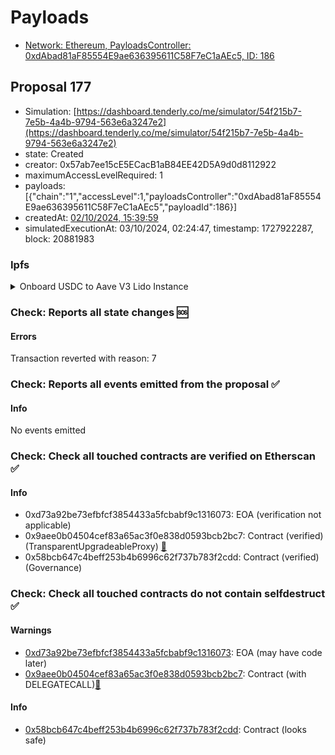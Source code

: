 # Payloads

- [Network: Ethereum, PayloadsController: 0xdAbad81aF85554E9ae636395611C58F7eC1aAEc5, ID: 186](/reports/payloads/1/0xdAbad81aF85554E9ae636395611C58F7eC1aAEc5/186.md)

## Proposal 177

- Simulation: [https://dashboard.tenderly.co/me/simulator/54f215b7-7e5b-4a4b-9794-563e6a3247e2](https://dashboard.tenderly.co/me/simulator/54f215b7-7e5b-4a4b-9794-563e6a3247e2)
- state: Created
- creator: 0x57ab7ee15cE5ECacB1aB84EE42D5A9d0d8112922
- maximumAccessLevelRequired: 1
- payloads: 
  [{"chain":"1","accessLevel":1,"payloadsController":"0xdAbad81aF85554E9ae636395611C58F7eC1aAEc5","payloadId":186}]
- createdAt: [02/10/2024, 15:39:59](https://etherscan.io/tx/0x8eb1c3210ffc31bd9be8deff674a7c901a4260ee644f1fa139d1bb191fd7f956)
- simulatedExecutionAt: 03/10/2024, 02:24:47, timestamp: 1727922287, block: 20881983
### Ipfs

<details>
  <summary>Onboard USDC to Aave V3 Lido Instance</summary>
  
  
## Simple Summary

This proposal aims to onboard USDC to the Aave v3 Lido Instance.

## Motivation

The integration of USDC into the Aave v3 Lido Instance is driven by the following factors:

- Liquidity Enhancement: The inclusion of this widely-used stablecoin is expected to boost liquidity in the Lido Instance, potentially attracting more users and increasing overall platform activity.

- Strategic Alignment: This move aligns with Aave’s goal of offering a comprehensive suite of high-quality assets, keeping the protocol at the forefront of DeFi liquidity.

## Specification

The table below illustrates the configured risk parameters for **USDC**

| Parameter                 |                                                                                                                 Value |
| ------------------------- | --------------------------------------------------------------------------------------------------------------------: |
| Isolation Mode            |                                                                                                                 false |
| Borrowable                |                                                                                                               ENABLED |
| Collateral Enabled        |                                                                                                                 false |
| Supply Cap (USDC)         |                                                                                                            30,000,000 |
| Borrow Cap (USDC)         |                                                                                                            27,600,000 |
| Debt Ceiling              |                                                                                                                 USD 0 |
| LTV                       |                                                                                                                   0 % |
| LT                        |                                                                                                                   0 % |
| Liquidation Bonus         |                                                                                                                   0 % |
| Liquidation Protocol Fee  |                                                                                                                  10 % |
| Reserve Factor            |                                                                                                                  10 % |
| Base Variable Borrow Rate |                                                                                                                   0 % |
| Variable Slope 1          |                                                                                                                 5.5 % |
| Variable Slope 2          |                                                                                                                  60 % |
| Uoptimal                  |                                                                                                                  92 % |
| Stable Borrowing          |                                                                                                              DISABLED |
| Flashloanable             |                                                                                                               ENABLED |
| Siloed Borrowing          |                                                                                                              DISABLED |
| Borrowable in Isolation   |                                                                                                               ENABLED |
| Oracle                    | [0x736bF902680e68989886e9807CD7Db4B3E015d3C](https://etherscan.io/address/0x736bF902680e68989886e9807CD7Db4B3E015d3C) |

## References

- Implementation: [AaveV3EthereumLido](https://github.com/bgd-labs/aave-proposals-v3/blob/5e1fb9724df8c6724f88c2fcecb59f1fc2f8b795/src/20241002_AaveV3EthereumLido_OnboardUSDCToAaveV3LidoInstance/AaveV3EthereumLido_OnboardUSDCToAaveV3LidoInstance_20241002.sol)
- Tests: [AaveV3EthereumLido](https://github.com/bgd-labs/aave-proposals-v3/blob/5e1fb9724df8c6724f88c2fcecb59f1fc2f8b795/src/20241002_AaveV3EthereumLido_OnboardUSDCToAaveV3LidoInstance/AaveV3EthereumLido_OnboardUSDCToAaveV3LidoInstance_20241002.t.sol)
- [Snapshot](https://snapshot.org/#/aave.eth/proposal/0x6146daa40066e4000333f628f94263101ae03731ccd9a64303013a26172c9eef)
- [Discussion](https://governance.aave.com/t/arfc-onboard-usdc-to-aave-v3-lido-instance/19201)

## Copyright

Copyright and related rights waived via [CC0](https://creativecommons.org/publicdomain/zero/1.0/).

</details>

### Check: Reports all state changes :sos:

#### Errors

Transaction reverted with reason: 7

### Check: Reports all events emitted from the proposal :white_check_mark:

#### Info

No events emitted

### Check: Check all touched contracts are verified on Etherscan :white_check_mark:

#### Info

- 0xd73a92be73efbfcf3854433a5fcbabf9c1316073: EOA (verification not applicable)
- 0x9aee0b04504cef83a65ac3f0e838d0593bcb2bc7: Contract (verified) (TransparentUpgradeableProxy) [:ghost:](https://github.com/bgd-labs/aave-address-book "GovernanceV3Ethereum.GOVERNANCE")
- 0x58bcb647c4beff253b4b6996c62f737b783f2cdd: Contract (verified) (Governance) 

### Check: Check all touched contracts do not contain selfdestruct :white_check_mark:

#### Warnings

- [0xd73a92be73efbfcf3854433a5fcbabf9c1316073](https://etherscan.io/address/0xd73a92be73efbfcf3854433a5fcbabf9c1316073): EOA (may have code later)
- [0x9aee0b04504cef83a65ac3f0e838d0593bcb2bc7](https://etherscan.io/address/0x9aee0b04504cef83a65ac3f0e838d0593bcb2bc7): Contract (with DELEGATECALL)[:ghost:](https://github.com/bgd-labs/aave-address-book "GovernanceV3Ethereum.GOVERNANCE")

#### Info

- [0x58bcb647c4beff253b4b6996c62f737b783f2cdd](https://etherscan.io/address/0x58bcb647c4beff253b4b6996c62f737b783f2cdd): Contract (looks safe)

